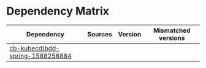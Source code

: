 # Dependency Matrix

Dependency | Sources | Version | Mismatched versions
---------- | ------- | ------- | -------------------
[cb-kubecd/bdd-spring-1588256884](https://github.com/cb-kubecd/bdd-spring-1588256884.git) |  | []() | 
